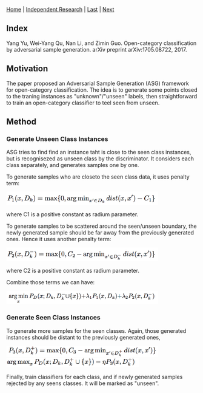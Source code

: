 [Home](https://clojia.github.io/) | [Independent Research](https://clojia.github.io/independent_research/) | [Last](https://clojia.github.io/independent_research/2018-09-IR-MT-Attention) | [Next](https://clojia.github.io/independent_research/2018-09-IR-Look-and-Think-Twice)

## Index
Yang Yu, Wei-Yang Qu, Nan Li, and Zimin Guo. Open-category
classification by adversarial sample generation. arXiv preprint
arXiv:1705.08722, 2017.

## Motivation
The paper proposed an Adversarial Sample Generation (ASG) framework for open-category classification. The idea is to generate some points closed to the traning instances as "unknown"/"unseen" labels, then straightforward to train an open-category classifier to teel seen from unseen.

## Method

### Generate Unseen Class Instances

ASG tries to find find an instance taht is close to the seen class instances, but is recognisezed as unseen class by the discriminator. It considers each class separately, and generates samples one by one.

To generate samples who are closeto the seen class data, it uses penalty term:

<img src="images/ASG_P1.png" width="400"> 

where C1 is a positive constant as radium parameter.

To generate samples to be scattered around the seen/unseen boundary, the newly generated sample should be far away from the previously generated ones. Hence it uses another penalty term:

<img src="images/ASG_P2.png" width="400"> 

where C2 is a positive constant as radium parameter.

Combine those terms we can have:

<img src="images/argmin_P1_P2.png" width="400"> 

### Generate Seen Class Instances

To generate more samples for the seen classes. Again, those generated instances should be distant to the previously generated ones,

<img src="images/ASG_P3.png" width="400"> 


<img src="images/argmin_P3.png" width="350"> 

Finally, train classifiers for each class, and if newly generated samples rejected by any seens classes. It will be marked as "unseen".
